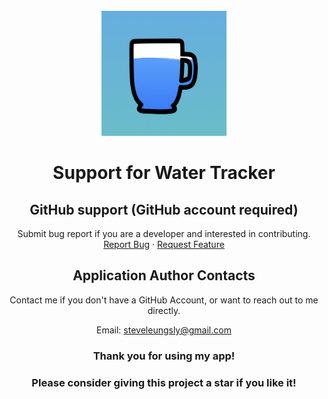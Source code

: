 <!-- PROJECT LOGO -->
<br />
<div align="center">
  <a href="https://github.com/SteveLeungYL/WaterTracker">
    <img src="../AppIcon/AppIcon.png" alt="Logo" width="200" height="200">
  </a>

  <h1 align="center">Support for Water Tracker</h3>

## GitHub support (GitHub account required)
  <p align="center">
    Submit bug report if you are a developer and interested in contributing. 
    <br />
    <a href="https://github.com/SteveLeungYL/WaterTracker/issues/new?labels=bug&template=bug-report---.md">Report Bug</a>
    ·
    <a href="https://github.com/SteveLeungYL/WaterTracker/issues/new?labels=enhancement&template=feature-request---.md">Request Feature</a>
  </p>

## Application Author Contacts
Contact me if you don't have a GitHub Account, or want to reach out to me directly. 

Email: steveleungsly@gmail.com

### Thank you for using my app! 

### Please consider giving this project a star if you like it!

</div>


